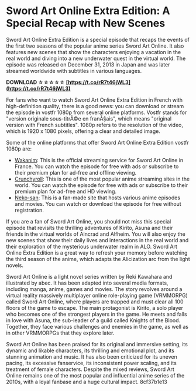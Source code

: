 # Sword Art Online Extra Edition: A Special Recap with New Scenes
 
Sword Art Online Extra Edition is a special episode that recaps the events of the first two seasons of the popular anime series Sword Art Online. It also features new scenes that show the characters enjoying a vacation in the real world and diving into a new underwater quest in the virtual world. The episode was released on December 31, 2013 in Japan and was later streamed worldwide with subtitles in various languages.
 
**DOWNLOAD ☆☆☆☆☆ [https://t.co/rR7t46jWL3](https://t.co/rR7t46jWL3)**


 
For fans who want to watch Sword Art Online Extra Edition in French with high-definition quality, there is a good news: you can download or stream the episode in vostfr 1080p from several online platforms. Vostfr stands for "version originale sous-titrÃ©e en franÃ§ais", which means "original version with French subtitles". 1080p refers to the resolution of the video, which is 1920 x 1080 pixels, offering a clear and detailed image.
 
Some of the online platforms that offer Sword Art Online Extra Edition vostfr 1080p are:
 
- [Wakanim](https://www.wakanim.tv/fr/v2/catalogue/show/104/sword-art-online-extra-edition): This is the official streaming service for Sword Art Online in France. You can watch the episode for free with ads or subscribe to their premium plan for ad-free and offline viewing.
- [Crunchyroll](https://www.crunchyroll.com/fr/sword-art-online/episode-1-sword-art-online-extra-edition-648881): This is one of the most popular anime streaming sites in the world. You can watch the episode for free with ads or subscribe to their premium plan for ad-free and HD viewing.
- [Neko-san](https://www.neko-san.fr/anime/sword-art-online-extra-edition): This is a fan-made site that hosts various anime episodes and movies. You can watch or download the episode for free without registration.

If you are a fan of Sword Art Online, you should not miss this special episode that revisits the thrilling adventures of Kirito, Asuna and their friends in the virtual worlds of Aincrad and Alfheim. You will also enjoy the new scenes that show their daily lives and interactions in the real world and their exploration of the mysterious underwater realm in ALO. Sword Art Online Extra Edition is a great way to refresh your memory before watching the third season of the anime, which adapts the Alicization arc from the light novels.
  
Sword Art Online is a light novel series written by Reki Kawahara and illustrated by abec. It has been adapted into several media formats, including manga, anime, games and movies. The story revolves around a virtual reality massively multiplayer online role-playing game (VRMMORPG) called Sword Art Online, where players are trapped and must clear all 100 floors of the game to escape. The main protagonist is Kirito, a solo player who becomes one of the strongest players in the game. He meets and falls in love with Asuna, the sub-leader of a guild called Knights of the Blood. Together, they face various challenges and enemies in the game, as well as in other VRMMORPGs that they explore later.
 
Sword Art Online has been praised for its original and immersive setting, its dynamic and likable characters, its thrilling and emotional plot, and its stunning animation and music. It has also been criticized for its uneven pacing, its excessive fanservice, its inconsistent power scaling, and its treatment of female characters. Despite the mixed reviews, Sword Art Online remains one of the most popular and influential anime series of the 2010s, with a loyal fanbase and a huge cultural impact.
 8cf37b1e13
 
